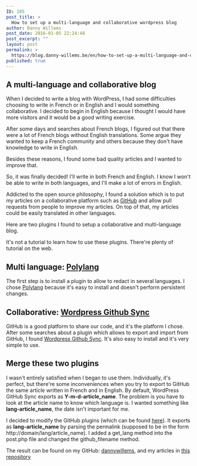 ```yaml
---
ID: 185
post_title: >
  How to set up a multi-language and collaborative wordpress blog
author: Danny Willems
post_date: 2016-01-05 22:24:48
post_excerpt: ""
layout: post
permalink: >
  https://blog.danny-willems.be/en/how-to-set-up-a-multi-language-and-collaborative-wordpress-blog/
published: true
---
```


<h2 class="text-center">A multi-language and collaborative blog</h2>

When I decided to write a blog with WordPress, I had some difficulties choosing
to write in French or in English and I would something collaborative. I decided
to begin in English because I thought I would have more visitors and it would be
a good writing exercise.

After some days and searches about French blogs, I figured out that there were a
lot of French blogs without English translations. Some argue they wanted to keep
a French community and others because they don't have knowledge to write in
English.

Besides these reasons, I found some bad quality articles and I wanted to improve
that.

So, it was finally decided! I'll write in both French and English. I know I
won't be able to write in both languages, and I'll make a lot of errors in
English.

Addicted to the open source philosophy, I found a solution which is to put my
articles on a collaborative platform such as
<a href="http://github.com">GitHub</a> and allow pull requests from people to
improve my articles. On top of that, my articles could be easily translated in
other languages.

Here are two plugins I found to setup a collaborative and multi-language blog.

<div class="dw-quote">It's not a tutorial to learn how to use these plugins. There're plenty of tutorial on the web.</div>

<h2 class="text-center">Multi language: <a href="https://fr.wordpress.org/plugins/polylang/">Polylang</a></h2>

The first step is to install a plugin to allow to redact in several languages. I
chose <a href="https://fr.wordpress.org/plugins/polylang/">Polylang</a> because
it's easy to install and doesn't perform persistent changes.

<h2 class="text-center">Collaborative: <a href="https://github.com/mAAdhaTTah/wordpress-github-sync">Wordpress Github Sync</a></h2>

GitHub is a good platform to share our code, and it's the platform I chose.
After some searches about a plugin which allows to export and import from
GitHub, I found
<a href="https://github.com/mAAdhaTTah/wordpress-github-sync">Wordpress Github
Sync</a>. It's also easy to install and it's very simple to use.

<h2 class="text-center">Merge these two plugins</h2>

I wasn't entirely satisfied when I began to use them. Individually, it's
perfect, but there're some inconveniences when you try to export to GitHub the
same article written in French and in English. By default, WordPress GitHub Sync
exports as <strong>Y-m-d-article_name</strong>. The problem is you have to look
at the article name to know which language is. I wanted something like
<strong>lang-article_name</strong>, the date isn't important for me.

I decided to modify the GitHub plugins (which can be found
<a href="https://github.com/dannywillems/wordpress-github-sync">here</a>). It
exports as <strong>lang-article_name</strong> by parsing the permalink (supposed
to be in the form http://domain/lang/article_name). I added a get_lang method
into the post.php file and changed the github_filename method.

<div class="dw-quote">The result can be found on my GitHub: <a href="https://github.com/dannywillems">dannywillems</a>, and my articles in <a href="https://github.com/dannywillems/blog.danny-willems.be">this repository</a></div>
